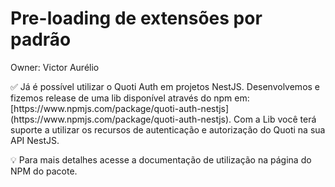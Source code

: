 # Pre-loading de extensões por padrão

Owner: Victor Aurélio

<aside>
✅ Já é possível utilizar o Quoti Auth em projetos NestJS. Desenvolvemos e fizemos release de uma lib disponível através do npm em: [https://www.npmjs.com/package/quoti-auth-nestjs](https://www.npmjs.com/package/quoti-auth-nestjs). Com a Lib você terá suporte a utilizar os recursos de autenticação e autorização do Quoti na sua API NestJS.

💡 Para mais detalhes acesse a documentação de utilização na página do NPM do pacote.

</aside>